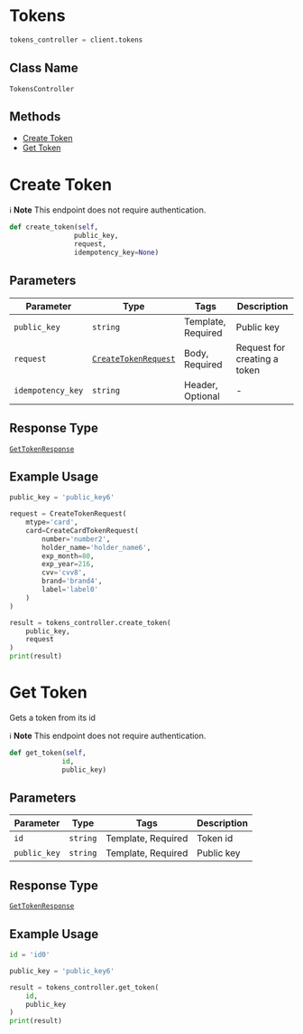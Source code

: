 # Tokens

```python
tokens_controller = client.tokens
```

## Class Name

`TokensController`

## Methods

* [Create Token](../../doc/controllers/tokens.md#create-token)
* [Get Token](../../doc/controllers/tokens.md#get-token)


# Create Token

:information_source: **Note** This endpoint does not require authentication.

```python
def create_token(self,
                public_key,
                request,
                idempotency_key=None)
```

## Parameters

| Parameter | Type | Tags | Description |
|  --- | --- | --- | --- |
| `public_key` | `string` | Template, Required | Public key |
| `request` | [`CreateTokenRequest`](../../doc/models/create-token-request.md) | Body, Required | Request for creating a token |
| `idempotency_key` | `string` | Header, Optional | - |

## Response Type

[`GetTokenResponse`](../../doc/models/get-token-response.md)

## Example Usage

```python
public_key = 'public_key6'

request = CreateTokenRequest(
    mtype='card',
    card=CreateCardTokenRequest(
        number='number2',
        holder_name='holder_name6',
        exp_month=80,
        exp_year=216,
        cvv='cvv8',
        brand='brand4',
        label='label0'
    )
)

result = tokens_controller.create_token(
    public_key,
    request
)
print(result)
```


# Get Token

Gets a token from its id

:information_source: **Note** This endpoint does not require authentication.

```python
def get_token(self,
             id,
             public_key)
```

## Parameters

| Parameter | Type | Tags | Description |
|  --- | --- | --- | --- |
| `id` | `string` | Template, Required | Token id |
| `public_key` | `string` | Template, Required | Public key |

## Response Type

[`GetTokenResponse`](../../doc/models/get-token-response.md)

## Example Usage

```python
id = 'id0'

public_key = 'public_key6'

result = tokens_controller.get_token(
    id,
    public_key
)
print(result)
```

